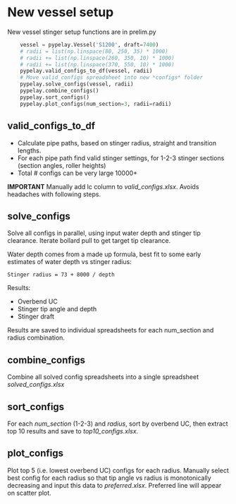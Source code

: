 # New vessel setup
New vessel stinger setup functions are in prelim.py

``` py
    vessel = pypelay.Vessel('S1200', draft=7400)
    # radii = list(np.linspace(80, 250, 35) * 1000)
    # radii += list(np.linspace(260, 350, 10) * 1000)
    # radii += list(np.linspace(370, 550, 10) * 1000)
    pypelay.valid_configs_to_df(vessel, radii)
    # Move valid_configs spreadsheet into new *configs* folder
    pypelay.solve_configs(vessel, radii)
    pypelay.combine_configs()
    pypelay.sort_configs()
    pypelay.plot_configs(num_section=3, radii=radii)
```

## valid_configs_to_df
- Calculate pipe paths, based on stinger radius, straight and transition lengths.
- For each pipe path find valid stinger settings, for 1-2-3 stinger sections (section angles, roller heights)
- Total # configs can be very large 10000+

**IMPORTANT**
Manually add lc column to *valid_configs.xlsx*. Avoids headaches with following steps.

## solve_configs
Solve all configs in parallel, using input water depth and stinger tip clearance. Iterate bollard pull to get target tip clearance.

Water depth comes from a made up formula, best fit to some early estimates of water depth vs stinger radius:

    Stinger radius = 73 + 8000 / depth

Results:
- Overbend UC
- Stinger tip angle and depth
- Stinger draft

Results are saved to individual spreadsheets for each num_section and radius combination.

## combine_configs
Combine all solved config spreadsheets into a single spreadsheet *solved_configs.xlsx*

## sort_configs
For each *num_section* (1-2-3) and *radius*, sort by overbend UC, then extract top 10 results and save to *top10_configs.xlsx*.

## plot_configs
Plot top 5 (i.e. lowest overbend UC) configs for each radius.
Manually select best config for each radius so that tip angle vs radius is monotonically decreasing and input this data to *preferred.xlsx*.
Preferred line will appear on scatter plot.
